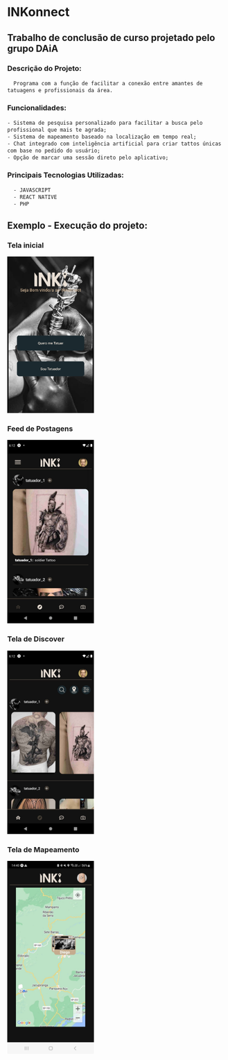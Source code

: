 # INKonnect
## Trabalho de conclusão de curso projetado pelo grupo DAiA
### Descrição do Projeto:
      Programa com a função de facilitar a conexão entre amantes de tatuagens e profissionais da área.
      
### Funcionalidades:
    - Sistema de pesquisa personalizado para facilitar a busca pelo profissional que mais te agrada;
    - Sistema de mapeamento baseado na localização em tempo real;
    - Chat integrado com inteligência artificial para criar tattos únicas com base no pedido do usuário;   
    - Opção de marcar uma sessão direto pelo aplicativo;

### Principais Tecnologias Utilizadas:
      - JAVASCRIPT
      - REACT NATIVE
      - PHP
      

## Exemplo - Execução do projeto:  
### Tela inicial
<img src='/src/assets/images/ExampleImages/chooseUser.png' width='200'></img>
### Feed de Postagens
<img src='/src/assets/images/ExampleImages/feedScreen.jpeg' width='200'></img>
### Tela de Discover
<img src='/src/assets/images/ExampleImages/discoverScreen.jpeg' width='200'></img>
### Tela de Mapeamento
<img src='/src/assets/images/ExampleImages/mapScreen.jpeg' width='200'></img>


